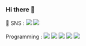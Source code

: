 ### Hi there 👋

<div>
💬 SNS : 
<a href="https://instagram.com/sungm1nk1?igshid=ZDdkNTZiNTM=" target="blank"><img src="https://img.shields.io/badge/Sungm1nk1-000000?style+flat-square&logo=Instagram&logoColor=white"/></a>

<a href="https://www.facebook.com/profile.php?id=100006731596533&mibextid=ZbWKwL" target="blank"> 
<img src="https://img.shields.io/badge/Faecebook-1877F2?style+flat-square&logo=Facebook&logoColor=white"/></a>
</div>
<br>
<div>
Programming : 
<img src="https://img.shields.io/badge/python-3776AB?style=flat-square&logo=python&logoColor=white">
<img src="https://img.shields.io/badge/c++-00599C?style=flat-square&logo=c%2B%2B&logoColor=white">
<img src="https://img.shields.io/badge/html5-E34F26?style=flat-square&logo=html5&logoColor=white">
<img src="https://img.shields.io/badge/css-1572B6?style=flat-square&logo=css3&logoColor=white">
<img src="https://img.shields.io/badge/javascript-F7DF1E?style=flat-square&logo=javascript&logoColor=black">
</div>

<!--
**Cinn-stealer/Cinn-stealer** is a ✨ _special_ ✨ repository because its `README.md` (this file) appears on your GitHub profile.

Here are some ideas to get you started:

- 🔭 I’m currently working on ...
- 🌱 I’m currently learning ...
- 👯 I’m looking to collaborate on ...
- 🤔 I’m looking for help with ...
- 💬 Ask me about ...
- 📫 How to reach me: ...
- 😄 Pronouns: ...
- ⚡ Fun fact: ...

-->
